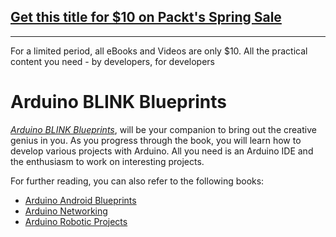 ## [Get this title for $10 on Packt's Spring Sale](https://www.packt.com/B04707?utm_source=github&utm_medium=packt-github-repo&utm_campaign=spring_10_dollar_2022)
-----
For a limited period, all eBooks and Videos are only $10. All the practical content you need \- by developers, for developers

# Arduino BLINK Blueprints

*[Arduino BLINK Blueprints](https://www.packtpub.com/hardware-and-creative/arduino-blink-blueprints?utm_source=github&utm_medium=repository&utm_campaign=9781785284182)*, will be your companion to bring out the creative genius in you. As
you progress through the book, you will learn how to develop various projects with Arduino. All you need is an Arduino IDE and the enthusiasm to work on interesting projects.

For further reading, you can also refer to the following books:
* [Arduino Android Blueprints](https://www.packtpub.com/hardware-and-creative/arduino-android-blueprints)
* [Arduino Networking](https://www.packtpub.com/hardware-and-creative/arduino-networking)
* [Arduino Robotic Projects](https://www.packtpub.com/hardware-and-creative/arduino-robotic-projects)
